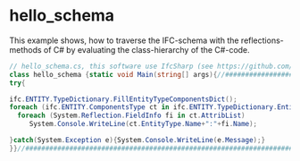 <!-- IfcSharp-documentation, Copyright (c) 2020, Bernhard Simon Bock, Friedrich Eder, MIT License (see https://github.com/IfcSharp/IfcSharpLibrary/tree/master/Licence) --->

# hello_schema


This example shows, how to traverse the IFC-schema with the reflections-methods of C# by evaluating the class-hierarchy of the C#-code.

```csharp
// hello_schema.cs, this software use IfcSharp (see https://github.com/IfcSharp)
class hello_schema {static void Main(string[] args){//#####################################################################
try{ 

ifc.ENTITY.TypeDictionary.FillEntityTypeComponentsDict();
foreach (ifc.ENTITY.ComponentsType ct in ifc.ENTITY.TypeDictionary.EntityTypeComponentsList) 
  foreach (System.Reflection.FieldInfo fi in ct.AttribList) 
     System.Console.WriteLine(ct.EntityType.Name+":"+fi.Name);

}catch(System.Exception e){System.Console.WriteLine(e.Message);} 
}}//########################################################################################################################


```
